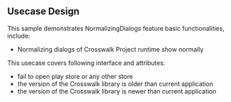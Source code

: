 ## Usecase Design

This sample demonstrates NormalizingDialogs feature basic functionalities, include:

* Normalizing dialogs of Crosswalk Project runtime show normally

This usecase covers following interface and attributes:

* fail to open play store or any other store
* the version of the Crosswalk library is older than current application
* the version of the Crosswalk library is newer than current application
